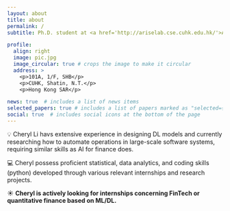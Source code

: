 ```yaml
---
layout: about
title: about
permalink: /
subtitle: Ph.D. student at <a href='http://ariselab.cse.cuhk.edu.hk/'>ARISE Lab</a>, Department of Computer Science and Engineering, CUHK.

profile:
  align: right
  image: pic.jpg
  image_circular: true # crops the image to make it circular
  address: >
    <p>101A, 1/F, SHB</p>
    <p>CUHK, Shatin, N.T.</p>
    <p>Hong Kong SAR</p>

news: true  # includes a list of news items
selected_papers: true # includes a list of papers marked as "selected={true}"
social: true  # includes social icons at the bottom of the page
---
```


💡 Cheryl Li havs extensive experience in designing DL models and currently researching how to automate operations in large-scale software systems, requiring similar skills as AI for finance does.

💻 Cheryl possess proficient statistical, data analytics, and coding skills (python) developed through various relevant internships and research projects.

☀️ **Cheryl is actively looking for internships concerning FinTech or quantitative finance based on ML/DL.**

